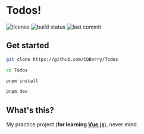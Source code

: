 # Todos!

![license](https://img.shields.io/github/license/CQBerry/Todos?style=for-the-badge)
![build status](https://img.shields.io/github/workflow/status/CQBerry/Todos/deploy?style=for-the-badge
)
![last commit](https://img.shields.io/github/last-commit/CQBerry/Todos?style=for-the-badge)

## Get started

```sh
git clone https://github.com/CQBerry/Todos

cd Todos

pnpm install

pnpm dev
```

## What's this?

My practice project (**for learning [Vue.js](https://vuejs.org/)**), never mind.